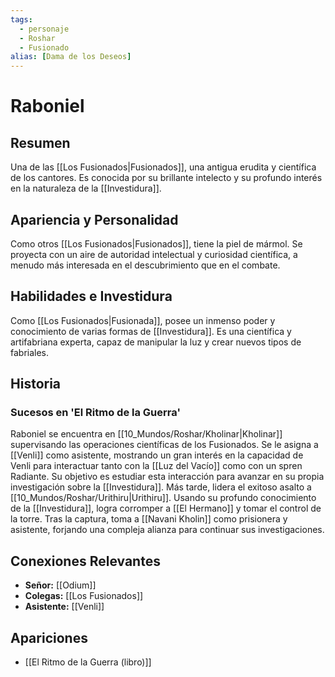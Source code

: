 ```yaml
---
tags:
  - personaje
  - Roshar
  - Fusionado
alias: [Dama de los Deseos]
---
```


# Raboniel

## Resumen
Una de las [[Los Fusionados|Fusionados]], una antigua erudita y científica de los cantores. Es conocida por su brillante intelecto y su profundo interés en la naturaleza de la [[Investidura]].

## Apariencia y Personalidad
Como otros [[Los Fusionados|Fusionados]], tiene la piel de mármol. Se proyecta con un aire de autoridad intelectual y curiosidad científica, a menudo más interesada en el descubrimiento que en el combate.

## Habilidades e Investidura
Como [[Los Fusionados|Fusionada]], posee un inmenso poder y conocimiento de varias formas de [[Investidura]]. Es una científica y artifabriana experta, capaz de manipular la luz y crear nuevos tipos de fabriales.

## Historia
### Sucesos en 'El Ritmo de la Guerra'
Raboniel se encuentra en [[10_Mundos/Roshar/Kholinar|Kholinar]] supervisando las operaciones científicas de los Fusionados. Se le asigna a [[Venli]] como asistente, mostrando un gran interés en la capacidad de Venli para interactuar tanto con la [[Luz del Vacío]] como con un spren Radiante. Su objetivo es estudiar esta interacción para avanzar en su propia investigación sobre la [[Investidura]]. Más tarde, lidera el exitoso asalto a [[10_Mundos/Roshar/Urithiru|Urithiru]]. Usando su profundo conocimiento de la [[Investidura]], logra corromper a [[El Hermano]] y tomar el control de la torre. Tras la captura, toma a [[Navani Kholin]] como prisionera y asistente, forjando una compleja alianza para continuar sus investigaciones.

## Conexiones Relevantes
* **Señor:** [[Odium]]
* **Colegas:** [[Los Fusionados]]
* **Asistente:** [[Venli]]

## Apariciones
* [[El Ritmo de la Guerra (libro)]]
